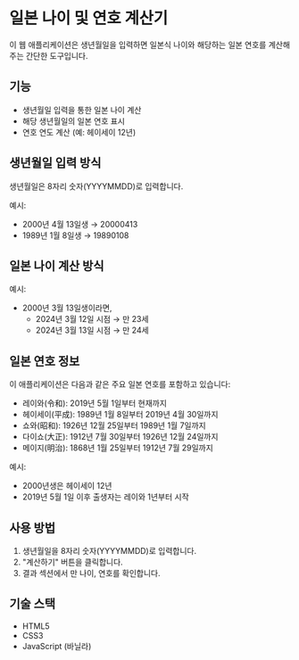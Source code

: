 # 일본 나이 및 연호 계산기

이 웹 애플리케이션은 생년월일을 입력하면 일본식 나이와 해당하는 일본 연호를 계산해주는 간단한 도구입니다.

## 기능

- 생년월일 입력을 통한 일본 나이 계산
- 해당 생년월일의 일본 연호 표시
- 연호 연도 계산 (예: 헤이세이 12년)

## 생년월일 입력 방식

생년월일은 8자리 숫자(YYYYMMDD)로 입력합니다.

예시:
- 2000년 4월 13일생 → 20000413
- 1989년 1월 8일생 → 19890108

## 일본 나이 계산 방식

예시:
- 2000년 3월 13일생이라면,
  - 2024년 3월 12일 시점 → 만 23세
  - 2024년 3월 13일 시점 → 만 24세

## 일본 연호 정보

이 애플리케이션은 다음과 같은 주요 일본 연호를 포함하고 있습니다:

- 레이와(令和): 2019년 5월 1일부터 현재까지
- 헤이세이(平成): 1989년 1월 8일부터 2019년 4월 30일까지
- 쇼와(昭和): 1926년 12월 25일부터 1989년 1월 7일까지
- 다이쇼(大正): 1912년 7월 30일부터 1926년 12월 24일까지
- 메이지(明治): 1868년 1월 25일부터 1912년 7월 29일까지

예시:
- 2000년생은 헤이세이 12년
- 2019년 5월 1일 이후 출생자는 레이와 1년부터 시작

## 사용 방법

1. 생년월일을 8자리 숫자(YYYYMMDD)로 입력합니다.
2. "계산하기" 버튼을 클릭합니다.
3. 결과 섹션에서 만 나이, 연호를 확인합니다.

## 기술 스택

- HTML5
- CSS3
- JavaScript (바닐라) 
